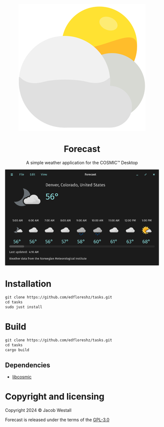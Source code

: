 <div align="center">
  <img src="res/icons/hicolor/scalable/apps/com.jwestall.Forecast.svg">
  <h1>Forecast</h1>
  <p>A simple weather application for the COSMIC™ Desktop</p>
  <img src="screenshots/window.png"></img>
</div>

# Installation
```
git clone https://github.com/edfloreshz/tasks.git
cd tasks
sudo just install
```

# Build
```
git clone https://github.com/edfloreshz/tasks.git
cd tasks
cargo build
```

## Dependencies
- [libcosmic](https://github.com/pop-os/libcosmic?tab=readme-ov-file#building)

# Copyright and licensing

Copyright 2024 © Jacob Westall

Forecast is released under the terms of the [GPL-3.0](https://github.com/cosmic-utils/forecast/blob/main/LICENSE)
